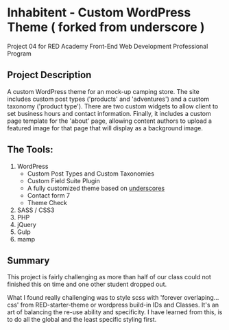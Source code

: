 # Inhabitent - Custom WordPress Theme ( forked from underscore )

Project 04 for RED Academy Front-End Web Development Professional Program

## Project Description

A custom WordPress theme for an mock-up camping store. The site includes custom post types ('products' and 'adventures') and a custom taxonomy ('product type'). There are two custom widgets to allow client to set business hours and contact information.  Finally, it includes a custom page template for the 'about' page, allowing content authors to upload a featured image for that page that will display as a background image.

## The Tools:

1. WordPress
	- Custom Post Types and Custom Taxonomies
	- Custom Field Suite Plugin
	- A fully customized theme based on [underscores](https://github.com/automattic/_s)
	- Contact form 7
	- Theme Check
2. SASS / CSS3
3. PHP
4. jQuery
5. Gulp
6. mamp

## Summary

This project is fairly challenging as more than half of our class could not finished this on time and one other student dropped out. 

What I found really challenging was to style scss with 'forever overlaping... css' from RED-starter-theme or wordpress build-in IDs and Classes. It's an art of balancing the re-use ability and specificity. I have learned from this, is to do all the global and the least specific styling first. 

